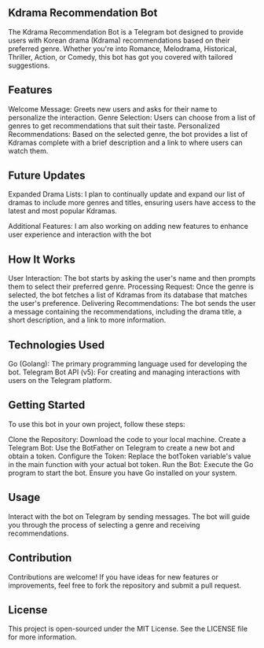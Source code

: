 ## Kdrama Recommendation Bot
The Kdrama Recommendation Bot is a Telegram bot designed to provide users with Korean drama (Kdrama) recommendations based on their preferred genre. Whether you're into Romance, Melodrama, Historical, Thriller, Action, or Comedy, this bot has got you covered with tailored suggestions.

## Features
Welcome Message: Greets new users and asks for their name to personalize the interaction.
Genre Selection: Users can choose from a list of genres to get recommendations that suit their taste.
Personalized Recommendations: Based on the selected genre, the bot provides a list of Kdramas complete with a brief description and a link to where users can watch them.
## Future Updates
Expanded Drama Lists: I plan to continually update and expand our list of dramas to include more genres and titles, ensuring users have access to the latest and most popular Kdramas.

Additional Features: I am also working on adding new features to enhance user experience and interaction with the bot
## How It Works
User Interaction: The bot starts by asking the user's name and then prompts them to select their preferred genre.
Processing Request: Once the genre is selected, the bot fetches a list of Kdramas from its database that matches the user's preference.
Delivering Recommendations: The bot sends the user a message containing the recommendations, including the drama title, a short description, and a link to more information.
## Technologies Used
Go (Golang): The primary programming language used for developing the bot.
Telegram Bot API (v5): For creating and managing interactions with users on the Telegram platform.
## Getting Started
To use this bot in your own project, follow these steps:

Clone the Repository: Download the code to your local machine.
Create a Telegram Bot: Use the BotFather on Telegram to create a new bot and obtain a token.
Configure the Token: Replace the botToken variable's value in the main function with your actual bot token.
Run the Bot: Execute the Go program to start the bot. Ensure you have Go installed on your system.
## Usage
Interact with the bot on Telegram by sending messages. The bot will guide you through the process of selecting a genre and receiving recommendations.

## Contribution
Contributions are welcome! If you have ideas for new features or improvements, feel free to fork the repository and submit a pull request.

## License
This project is open-sourced under the MIT License. See the LICENSE file for more information.

